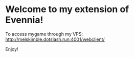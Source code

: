 # Welcome to my extension of Evennia!

To access mygame through my VPS:
http://melskimble.dotslash.run:4001/webclient/

Enjoy!
